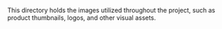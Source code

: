 This directory holds the images utilized throughout the project, such as product thumbnails, logos, and other visual assets.
